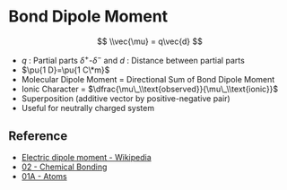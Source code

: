 # Bond Dipole Moment

$$
\\vec{\mu} = q\vec{d}
$$

* $q$ : Partial parts $\delta^+$-$\delta^-$ and $d$ : Distance between partial parts
* $\pu{1 D}=\pu{1 C\*m}$
* Molecular Dipole Moment = Directional Sum of Bond Dipole Moment
* Ionic Character = $\dfrac{\mu\_\\text{observed}}{\mu\_\\text{ionic}}$
* Superposition (additive vector by positive-negative pair)
* Useful for neutrally charged system

## Reference

* [Electric dipole moment - Wikipedia](https://en.wikipedia.org/wiki/Electric_dipole_moment)
* [02 - Chemical Bonding](../../../../../../../00%20-%20Summary/SCCH105%20-%20General%20Chemistry/02%20-%20Chemical%20Bonding.md)
* [01A - Atoms](../../../../../../../00%20-%20Summary/SCCH134%20-%20Organic%20Chemistry%20for%20Medical%20Science/01A%20-%20Atoms.md)
